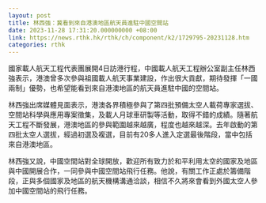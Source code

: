 ```yaml
---
layout: post
title: 林西強：冀看到來自港澳地區航天員進駐中國空間站
date: 2023-11-28 17:31:20.000000000 +08:00
link: https://news.rthk.hk/rthk/ch/component/k2/1729795-20231128.htm
categories: rthk
---
```


國家載人航天工程代表團展開4日訪港行程，中國載人航天工程辦公室副主任林西強表示，港澳曾多次參與祖國載人航天事業建設，作出很大貢獻，期待發揮「一國兩制」優勢，也希望能看到來自港澳地區的航天員進駐中國的空間站。

林西強出席媒體見面表示，港澳各界積極參與了第四批預備太空人載荷專家選拔、空間站科學與應用專案徵集，及載人月球車研製等活動，取得不錯的成績。隨著航天工程不斷發展，港澳地區的參與範圍越來越廣，程度也越來越深。去年啟動的第四批太空人選拔，經過初選及複選，目前有20多人進入定選最後階段，當中包括來自港澳地區。

林西強又說，中國空間站對全球開放，歡迎所有致力於和平利用太空的國家及地區與中國開展合作，一同參與中國空間站飛行任務。他說，有關工作正處於籌備階段，正與多個國家及地區的航天機構溝通洽談，相信不久將來會看到外國太空人參加中國空間站的飛行任務。
